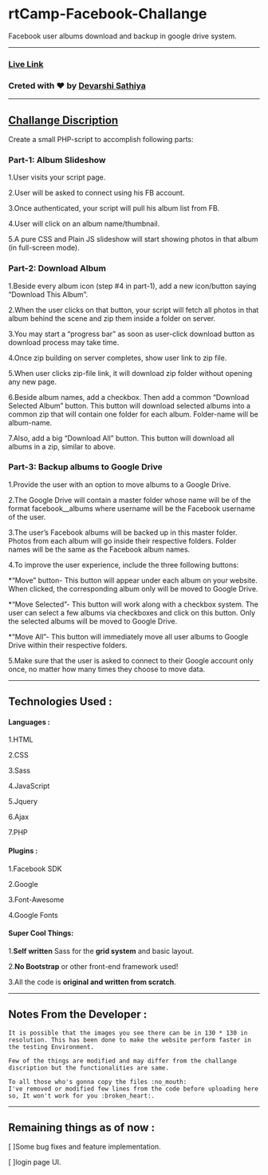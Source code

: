 # rtCamp-Facebook-Challange
Facebook user albums download and backup in google drive system.

-----

### [Live Link](www.test.com)

### Creted with :heart: by [Devarshi Sathiya](https://www.devarshi.xyz)

----

## [Challange Discription](https://careers.rtcamp.com/web-engineer/assignments/#facebook-challenge)
Create a small PHP-script to accomplish following parts:

### Part-1: Album Slideshow
  1.User visits your script page.

  2.User will be asked to connect using his FB account.

  3.Once authenticated, your script will pull his album list from FB.

  4.User will click on an album name/thumbnail.

  5.A pure CSS and Plain JS slideshow will start showing photos in that album (in full-screen mode).

### Part-2: Download Album
  1.Beside every album icon (step #4 in part-1), add a new icon/button saying “Download This Album”.

  2.When the user clicks on that button, your script will fetch all photos in that album behind the scene and zip them inside a folder on server.

  3.You may start a “progress bar” as soon as user-click download button as download process may take time.

  4.Once zip building on server completes, show user link to zip file.

  5.When user clicks zip-file link, it will download zip folder without opening any new page.

  6.Beside album names, add a checkbox. Then add a common “Download Selected Album” button. This button will download selected albums into a common zip that will contain one folder for each album. Folder-name will be album-name.

  7.Also, add a big “Download All” button. This button will download all albums in a zip, similar to above.

### Part-3: Backup albums to Google Drive
  1.Provide the user with an option to move albums to a Google Drive.

  2.The Google Drive will contain a master folder whose name will be of the format facebook_<username>_albums where username will be the Facebook username of the user.

  3.The user’s Facebook albums will be backed up in this master folder. Photos from each album will go inside their respective folders. Folder names will be the same as the Facebook album names.

  4.To improve the user experience, include the three following buttons:

  *“Move” button- This button will appear under each album on your website. When clicked, the corresponding album only will be moved to Google Drive.

  *“Move Selected”- This button will work along with a checkbox system. The user can select a few albums via checkboxes and click on this button. Only the selected albums will be moved to Google Drive.

  *“Move All”- This button will immediately move all user albums to Google Drive within their respective folders.

  5.Make sure that the user is asked to connect to their Google account only once, no matter how many times they choose to move data.

---  

## Technologies Used :

#### Languages :
  1.HTML

  2.CSS

  3.Sass

  4.JavaScript

  5.Jquery

  6.Ajax

  7.PHP

#### Plugins :
  1.Facebook SDK

  2.Google

  3.Font-Awesome

  4.Google Fonts

#### Super Cool Things:
  1.**Self written** Sass for the **grid system** and basic layout.

  2.**No Bootstrap** or other front-end framework used!

  3.All the code is **original and written from scratch**.

----  

## Notes From the Developer :
```
It is possible that the images you see there can be in 130 * 130 in resolution. This has been done to make the website perform faster in the testing Environment.

Few of the things are modified and may differ from the challange discription but the functionalities are same.

To all those who's gonna copy the files :no_mouth:
I've removed or modified few lines from the code before uploading here so, It won't work for you :broken_heart:. 
```
----

## Remaining things as of now :
  [ ]Some bug fixes and feature implementation.

  [ ]login page UI.
